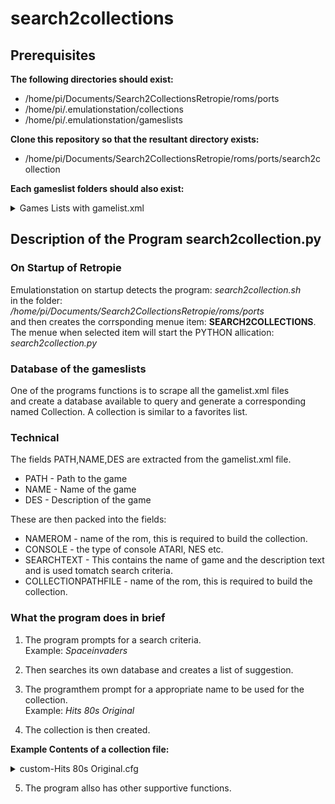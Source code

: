 

# search2collections  

## Prerequisites

**The following directories should exist:**

- /home/pi/Documents/Search2CollectionsRetropie/roms/ports
- /home/pi/.emulationstation/collections
- /home/pi/.emulationstation/gameslists

**Clone this repository so that the resultant directory exists:**

- /home/pi/Documents/Search2CollectionsRetropie/roms/ports/search2collection

**Each gameslist folders should also exist:**

<details>
<summary>Games Lists with gamelist.xml</summary>

- /home/pi/.emulationstation/gameslists/amiga/gamelist.xml
- /home/pi/.emulationstation/gameslists/amstradcpc/gamelist.xml
- /home/pi/.emulationstation/gameslists/arcade/gamelist.xml
- /home/pi/.emulationstation/gameslists/atari2600/gamelist.xml
- /home/pi/.emulationstation/gameslists/atari5200/gamelist.xml
- /home/pi/.emulationstation/gameslists/atari7800/gamelist.xml
- /home/pi/.emulationstation/gameslists/c64/gamelist.xml
- /home/pi/.emulationstation/gameslists/coleco/gamelist.xml
- /home/pi/.emulationstation/gameslists/fba/gamelist.xml
- /home/pi/.emulationstation/gameslists/gamegear/gamelist.xml
- /home/pi/.emulationstation/gameslists/gba/gamelist.xml
- /home/pi/.emulationstation/gameslists/gbc/gamelist.xml
- /home/pi/.emulationstation/gameslists/intellivision/gamelist.xml
- /home/pi/.emulationstation/gameslists/mame/gamelist.xml
- /home/pi/.emulationstation/gameslists/mame-libretro/gamelist.xml
- /home/pi/.emulationstation/gameslists/mame-mame4all/gamelist.xml
- /home/pi/.emulationstation/gameslists/mastersystem/gamelist.xml
- /home/pi/.emulationstation/gameslists/megadrive/gamelist.xml
- /home/pi/.emulationstation/gameslists/msx/gamelist.xml
- /home/pi/.emulationstation/gameslists/n64/gamelist.xml
- /home/pi/.emulationstation/gameslists/nds/gamelist.xml
- /home/pi/.emulationstation/gameslists/neogeo/gamelist.xml
- /home/pi/.emulationstation/gameslists/nes/gamelist.xml
- /home/pi/.emulationstation/gameslists/pcengine/gamelist.xml
- /home/pi/.emulationstation/gameslists/ports/gamelist.xml
- /home/pi/.emulationstation/gameslists/ps2/gamelist.xml
- /home/pi/.emulationstation/gameslists/psp/gamelist.xml
- /home/pi/.emulationstation/gameslists/psx/gamelist.xml
- /home/pi/.emulationstation/gameslists/retropie/gamelist.xml
- /home/pi/.emulationstation/gameslists/sega32x/gamelist.xml
- /home/pi/.emulationstation/gameslists/sg-1000/gamelist.xml
- /home/pi/.emulationstation/gameslists/snes/gamelist.xml
- /home/pi/.emulationstation/gameslists/zxspectrum/gamelist.xml


</details>


## Description of the Program  search2collection.py

### On Startup of Retropie
Emulationstation on startup detects the program:
*search2collection.sh* <BR>
in the folder: <BR>
*/home/pi/Documents/Search2CollectionsRetropie/roms/ports* <BR>
and then creates the corrsponding menue item: **SEARCH2COLLECTIONS**.<BR>
The menue when selected  item will start the PYTHON allication: 
*search2collection.py*


### Database of the gameslists
One of the programs functions is to scrape all the gamelist.xml files <BR>
and create a database available to query and generate a corresponding named Collection.
A collection is similar to a favorites list. <BR>

### Technical

The fields PATH,NAME,DES  are extracted from the gamelist.xml  file.

- PATH - Path to the game
- NAME - Name of the game
- DES - Description of the game

These are then packed into the fields:

- NAMEROM - name of the rom, this is required to build the collection.
- CONSOLE - the type of console ATARI, NES etc.
- SEARCHTEXT - This contains the name of game and the description text 
 and is used tomatch search criteria.
- COLLECTIONPATHFILE - name of the rom, this is required to build the collection.

### What the program does in brief

1. The program prompts for a search criteria.<BR>
Example: *Spaceinvaders*

2. Then searches its own database and creates a list of suggestion.

3. The programthem prompt for a appropriate name to be used for the collection.<BR>
Example: *Hits 80s Original*

4. The collection is then created.

**Example Contents of a collection file:** 
<details>
<summary>custom-Hits 80s Original.cfg</summary>
/home/pi/RetroPie/roms/megadrive/Space Invaders 90 (J) [x].zip
/home/pi/RetroPie/roms/sg-1000/Space Invaders (SG-1000).zip
/home/pi/RetroPie/roms/nes/Spaceinvaders.zip
/home/pi/RetroPie/roms/atari2600/Q-bert.bin
/home/pi/RetroPie/roms/atari2600/ElevatorAction.bin
</details>

5. The program allso has other supportive functions.


